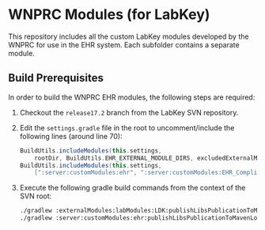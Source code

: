 # WNPRC Modules (for LabKey)

This repository includes all the custom LabKey modules developed by the WNPRC for use in the EHR system. Each subfolder contains a separate module.

## Build Prerequisites

In order to build the WNPRC EHR modules, the following steps are required:

  1. Checkout the `release17.2` branch from the LabKey SVN repository.
  1. Edit the `settings.gradle` file in the root to uncomment/include the following lines (around line 70):
      ```gradle
      BuildUtils.includeModules(this.settings, 
          rootDir, BuildUtils.EHR_EXTERNAL_MODULE_DIRS, excludedExternalModules)
      BuildUtils.includeModules(this.settings, 
          [":server:customModules:ehr", ":server:customModules:EHR_ComplianceDB"])
       ```
  
  1. Execute the following gradle build commands from the context of the SVN root:
      ```bash
      ./gradlew :externalModules:labModules:LDK:publishLibsPublicationToMavenLocal
      ./gradlew :server:customModules:ehr:publishLibsPublicationToMavenLocal
      ```